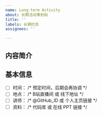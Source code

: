 ```yaml
---
name: Long-term Activity
about: 长期活动策划帖
title: ''
labels: 长期栏目
assignees: ''

---
```


## 内容简介


## 基本信息
- [ ] 时间：    /* 预定时间，后期会再协调 */
- [ ] 地点：    /* B站直播间 或 线下地址 */
- [ ] 讲师：    /* @GitHub_ID 或 个人主页链接 */
- [ ] 资料：    /* 代码库 或 在线 PPT 链接 */

